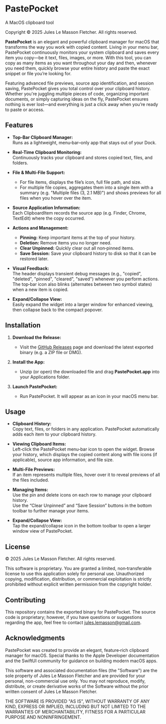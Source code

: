 # PastePocket
A MacOS clipboard tool

Copyright © 2025 Jules Le Masson Fletcher.
All rights reserved.

**PastePocket** is an elegant and powerful clipboard manager for macOS that transforms the way you work with copied content. Living in your menu bar, PastePocket continuously monitors your system clipboard and saves every item you copy—be it text, files, images, or more. With this tool, you can copy as many items as you want throughout your day and then, whenever you need them, quickly browse your entire history and paste the exact snippet or file you’re looking for.

Featuring advanced file previews, source app identification, and session saving, PastePocket gives you total control over your clipboard history. Whether you're juggling multiple pieces of code, organizing important documents, or simply capturing ideas on the fly, PastePocket ensures nothing is ever lost—and everything is just a click away when you’re ready to paste or access.

## Features

- **Top‑Bar Clipboard Manager:**  
  Runs as a lightweight, menu‑bar–only app that stays out of your Dock.

- **Real-Time Clipboard Monitoring:**  
  Continuously tracks your clipboard and stores copied text, files, and folders.

- **File & Multi‑File Support:**  
  - For file items, displays the file’s icon, full file path, and size.  
  - For multiple file copies, aggregates them into a single item with a summary (e.g. "Multiple files (3, 2.1 MB)") and shows previews for all files when you hover over the item.

- **Source Application Information:**  
  Each ClipboardItem records the source app (e.g. Finder, Chrome, TextEdit) where the copy occurred.

- **Actions and Management:**  
  - **Pinning:** Keep important items at the top of your history.  
  - **Deletion:** Remove items you no longer need.  
  - **Clear Unpinned:** Quickly clear out all non‑pinned items.  
  - **Save Session:** Save your clipboard history to disk so that it can be restored later.

- **Visual Feedback:**  
  The header displays transient debug messages (e.g., "copied", "deleted", "pinned", "cleared", "saved") whenever you perform actions. The top‑bar icon also blinks (alternates between two symbol states) when a new item is copied.

- **Expand/Collapse View:**  
  Easily expand the widget into a larger window for enhanced viewing, then collapse back to the compact popover.


## Installation

1. **Download the Release:**  
   - Visit the [GitHub Releases](https://github.com/mrjulesfletcher/PastePocket/releases) page and download the latest exported binary (e.g. a ZIP file or DMG).

2. **Install the App:**  
   - Unzip (or open) the downloaded file and drag **PastePocket.app** into your Applications folder.

3. **Launch PastePocket:**  
   - Run PastePocket. It will appear as an icon in your macOS menu bar.


## Usage

- **Clipboard History:**  
  Copy text, files, or folders in any application. PastePocket automatically adds each item to your clipboard history.

- **Viewing Clipboard Items:**  
  Left‑click the PastePocket menu‑bar icon to open the widget. Browse your history, which displays the copied content along with file icons (if applicable), source app information, and file size.

- **Multi‑File Previews:**  
  If an item represents multiple files, hover over it to reveal previews of all the files included.

- **Managing Items:**  
  Use the pin and delete icons on each row to manage your clipboard history.  
  Use the “Clear Unpinned” and “Save Session” buttons in the bottom toolbar to further manage your items.

- **Expand/Collapse View:**  
  Tap the expand/collapse icon in the bottom toolbar to open a larger window view of PastePocket.


## License

© 2025 Jules Le Masson Fletcher. All rights reserved.

This software is proprietary. You are granted a limited, non‑transferable license to use this application solely for personal use. Unauthorized copying, modification, distribution, or commercial exploitation is strictly prohibited without explicit written permission from the copyright holder.

## Contributing

This repository contains the exported binary for PastePocket. The source code is proprietary; however, if you have questions or suggestions regarding the app, feel free to contact jules.lemasson@gmail.com.

## Acknowledgments

PastePocket was created to provide an elegant, feature‑rich clipboard manager for macOS. Special thanks to the Apple Developer documentation and the SwiftUI community for guidance on building modern macOS apps.






This software and associated documentation files (the "Software") are the sole property of Jules Le Masson Fletcher and are provided for your personal, non-commercial use only. You may not reproduce, modify, distribute, or create derivative works of the Software without the prior written consent of Jules Le Masson Fletcher.

THE SOFTWARE IS PROVIDED "AS IS", WITHOUT WARRANTY OF ANY KIND, EXPRESS OR IMPLIED, INCLUDING BUT NOT LIMITED TO THE WARRANTIES OF MERCHANTABILITY, FITNESS FOR A PARTICULAR PURPOSE AND NONINFRINGEMENT.

